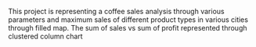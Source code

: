 This project is representing a coffee sales analysis through various parameters and maximum sales of different product types in various cities through filled map. The sum of sales vs sum of profit represented through clustered column chart
